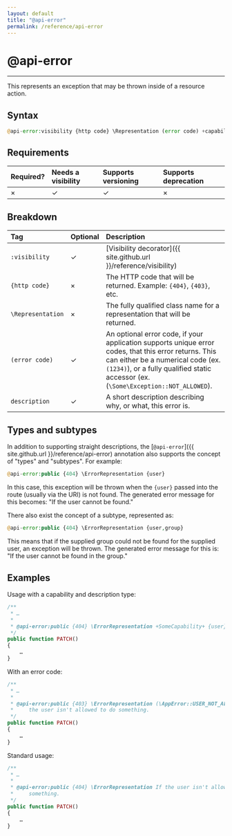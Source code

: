 ```yaml
---
layout: default
title: "@api-error"
permalink: /reference/api-error
---
```


# @api-error
---

This represents an exception that may be thrown inside of a resource action.

## Syntax
```php
@api-error:visibility {http code} \Representation (error code) +capability+ description
```

## Requirements

| Required? | Needs a visibility | Supports versioning | Supports deprecation |
| :--- | :--- | :--- | :--- |
| × | ✓ | ✓ | × |

## Breakdown

| Tag | Optional | Description |
| :--- | :--- | :--- |
| `:visibility` | ✓ | [Visibility decorator]({{ site.github.url }}/reference/visibility) |
| `{http code}` | × | The HTTP code that will be returned. Example: `{404}`, `{403}`, etc. |
| `\Representation` | × | The fully qualified class name for a representation that will be returned. |
| `(error code)` | ✓ | An optional error code, if your application supports unique error codes, that this error returns. This can either be a numerical code (ex. `(1234)`), or a fully qualified static accessor (ex. (`\Some\Exception::NOT_ALLOWED`). |
| `description` | ✓ | A short description describing why, or what, this error is. |

## Types and subtypes
In addition to supporting straight descriptions, the [`@api-error`]({{ site.github.url }}/reference/api-error) annotation also supports
the concept of "types" and "subtypes". For example:

```php
@api-error:public {404} \ErrorRepresentation {user}
```

In this case, this exception will be thrown when the `{user}` passed into the route (usually via the URI) is not found.
The generated error message for this becomes: "If the user cannot be found."

There also exist the concept of a subtype, represented as:

```php
@api-error:public {404} \ErrorRepresentation {user,group}
```

This means that if the supplied group could not be found for the supplied user, an exception will be thrown. The
generated error message for this is: "If the user cannot be found in the group."

## Examples
Usage with a capability and description type:

```php
/**
 * …
 *
 * @api-error:public {404} \ErrorRepresentation +SomeCapability+ {user}
 */
public function PATCH()
{
    …
}
```

With an error code:

```php
/**
 * …
 *
 * @api-error:public {403} \ErrorRepresentation (\AppError::USER_NOT_ALLOWED) If
 *     the user isn't allowed to do something.
 */
public function PATCH()
{
    …
}
```

Standard usage:

```php
/**
 * …
 *
 * @api-error:public {404} \ErrorRepresentation If the user isn't allowed to do
 *     something.
 */
public function PATCH()
{
    …
}
```

